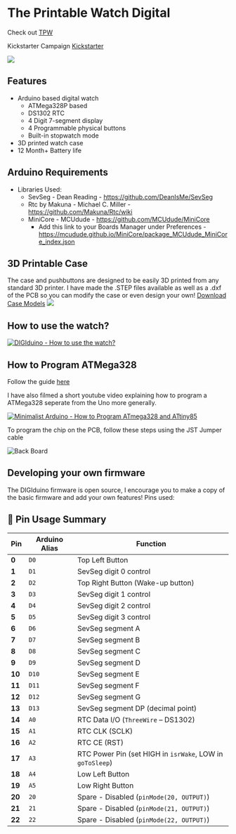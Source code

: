 # The Printable Watch Digital 
Check out [TPW](https://theprintablewatch.com)

Kickstarter Campaign [Kickstarter](https://www.kickstarter.com/projects/theprintablewatch/digiduino-arduino-based-diy-digital-watch-development-kit)

![](https://github.com/theprintablewatch/DIGIduino/blob/c6c6814bb03cd5c846c423ae425610ccb49aae05/Media/kickstarter%20Header.jpg)

## Features
  * Arduino based digital watch
    * ATMega328P based
    * DS1302 RTC
    * 4 Digit 7-segment display
    * 4 Programmable physical buttons
    * Built-in stopwatch mode
  * 3D printed watch case
  * 12 Month+ Battery life

## Arduino Requirements
 * Libraries Used:
   * SevSeg - Dean Reading - https://github.com/DeanIsMe/SevSeg
   * Rtc by Makuna - Michael C. Miller - https://github.com/Makuna/Rtc/wiki
   * MiniCore - MCUdude - https://github.com/MCUdude/MiniCore
      * Add this link to your Boards Manager under Preferences - https://mcudude.github.io/MiniCore/package_MCUdude_MiniCore_index.json

## 3D Printable Case

The case and pushbuttons are designed to be easily 3D printed from any standard 3D printer. I have made the .STEP files available as well as a .dxf of the PCB so you can modify the case or even design your own!
[Download Case Models](https://github.com/theprintablewatch/DIGIduino/tree/main/Models)
![](https://github.com/theprintablewatch/DIGIduino/blob/877531b2b9126e457ac04e760b6008f78bc14c94/Media/Explode%20View.jpg)

## How to use the watch?

[![DIGIduino - How to use the watch?](https://img.youtube.com/vi/XvohYlr38eU/0.jpg)](https://youtu.be/XvohYlr38eU)

## How to Program ATMega328

Follow the guide [here](https://github.com/theprintablewatch/DIGIduino/blob/541a8b5c67f3c3e3cfa8df9d08a5a50cb2cadccd/Programming%20Guide.MD)

I have also filmed a short youtube video explaining how to program a ATMega328 seperate from the Uno more generally.

[![Minimalist Arduino - How to Program ATmega328 and ATtiny85](https://img.youtube.com/vi/qGbuzuVSzVs/0.jpg)](https://youtu.be/qGbuzuVSzVs)

To program the chip on the PCB, follow these steps using the JST Jumper cable

![Back Board](https://github.com/theprintablewatch/DIGIduino/blob/541a8b5c67f3c3e3cfa8df9d08a5a50cb2cadccd/Media/JST%20Header.jpg)

## Developing your own firmware

The DIGIduino firmware is open source, I encourage you to make a copy of the basic firmware and add your own features!
Pins used:

## 🔌 Pin Usage Summary

| **Pin** | **Arduino Alias** | **Function** |
|--------|-------------------|-------------|
| **0**   | `D0`              | Top Left Button |
| **1**   | `D1`              | SevSeg digit 0 control |
| **2**   | `D2`              | Top Right Button (Wake-up button) |
| **3**   | `D3`              | SevSeg digit 1 control |
| **4**   | `D4`              | SevSeg digit 2 control |
| **5**   | `D5`              | SevSeg digit 3 control |
| **6**   | `D6`              | SevSeg segment A |
| **7**   | `D7`              | SevSeg segment B |
| **8**   | `D8`              | SevSeg segment C |
| **9**   | `D9`              | SevSeg segment D |
| **10**  | `D10`             | SevSeg segment E |
| **11**  | `D11`             | SevSeg segment F |
| **12**  | `D12`             | SevSeg segment G |
| **13**  | `D13`             | SevSeg segment DP (decimal point) |
| **14**  | `A0`              | RTC Data I/O (`ThreeWire` – DS1302) |
| **15**  | `A1`              | RTC CLK (SCLK) |
| **16**  | `A2`              | RTC CE (RST) |
| **17**  | `A3`              | RTC Power Pin (set HIGH in `isrWake`, LOW in `goToSleep`) |
| **18**  | `A4`              | Low Left Button |
| **19**  | `A5`              | Low Right Button |
| **20**  | `20`                 | Spare - Disabled (`pinMode(20, OUTPUT)`) |
| **21**  | `21`                 | Spare - Disabled (`pinMode(21, OUTPUT)`) |
| **22**  | `22`                 | Spare - Disabled (`pinMode(22, OUTPUT)`) |


